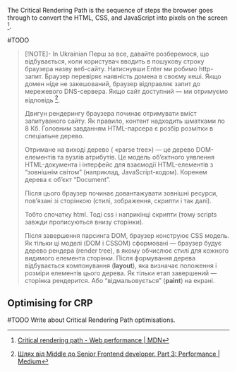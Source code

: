 The Critical Rendering Path is the sequence of steps the browser goes through to convert the HTML, CSS, and JavaScript into pixels on the screen [^1].

#TODO

> [!NOTE]- In Ukrainian
> Перш за все, давайте розберемося, що відбувається, коли користувач вводить в пошукову строку браузера назву веб-сайту. Натиснувши Enter ми робимо http-запит. Браузер перевіряє наявність домена в своєму кеші. Якщо домен ніде не закешований, браузер відправляє запит до мережевого DNS-сервера. Якщо сайт доступний — ми отримуємо відповідь [^2].
> 
> Двигун рендерингу браузера починає отримувати вміст запитуваного сайту. Як правило, контент надходить шматками по 8 Кб. Головним завданням HTML-парсера є розбір розмітки в спеціальне дерево.
> 
> Отримане на виході дерево ( «parse tree») — це дерево DOM-елементів та вузлів атрибутів. Це модель об’єктного уявлення HTML-документа і інтерфейс для взаємодії HTML-елементів з “зовнішнім світом” (наприклад, JavaScript-кодом). Коренем дерева є об’єкт “Document”.
> 
> Після цього браузер починає довантажувати зовнішні ресурси, пов’язані зі сторінкою (стилі, зображення, скрипти і так далі).
> 
> Тобто спочатку html. Тоді css і наприкінці скрипти (тому scripts завжди прописуються внизу сторінки).
> 
> Після завершення парсинга DOM, браузер конструює CSS модель. Як тільки ці моделі (DOM i CSSOM) сформовані — браузер будує дерево рендера (render tree), в якому обчислює стилі для кожного видимого елемента сторінки. Після формування дерева відбувається компонування (**layout**), яка визначає положення і розміри елементів цього дерева. Як тільки етап завершений — сторінка рендерится. Або “відмальовується” (**paint**) на екрані.

## Optimising for CRP

#TODO Write about Critical Rendering Path optimisations.


[^1]: [Critical rendering path - Web performance \| MDN](https://developer.mozilla.org/en-US/docs/Web/Performance/Guides/Critical_rendering_path)
[^2]: [Шлях від Middle до Senior Frontend developer. Part 3: Performance | Medium](https://medium.com/@jstify.community/%D1%88%D0%BB%D1%8F%D1%85-%D0%B2%D1%96%D0%B4-middle-%D0%B4%D0%BE-senior-frontend-developer-part-3-performance-48c1713e2e29#e666)